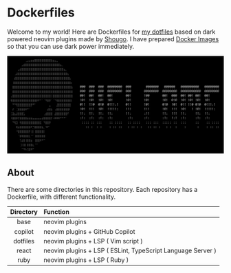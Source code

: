 # Dockerfiles
Welcome to my world! Here are Dockerfiles for [my dotfiles](https://github.com/tamago3keran/dotfiles) based on dark powered neovim plugins made by [Shougo](https://github.com/Shougo). I have prepared [Docker Images](https://hub.docker.com/repository/docker/tamago3keran/dotfiles/general) so that you can use dark power immediately.

<img src="https://raw.githubusercontent.com/tamago3keran/images/main/dotfiles/image_01.png">

## About
There are some directories in this repository. Each repository has a Dockerfile, with different functionality.

|Directory|Function|
|:--:|:--|
|base|neovim plugins|
|copilot|neovim plugins + GitHub Copilot|
|dotfiles|neovim plugins + LSP ( Vim script )|
|react|neovim plugins + LSP ( ESLint, TypeScript Language Server )|
|ruby|neovim plugins + LSP ( Ruby )|
